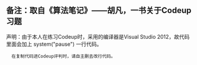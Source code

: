 ## 备注：取自《算法笔记》——胡凡，一书关于Codeup习题


声明：由于本人在练习Codeup时，采用的编译器是Visual Studio 2012，故代码里面会加上 system("pause") 一行代码。
      
      在复制代码进Codeup评判时，请自主删去改行代码。
      
